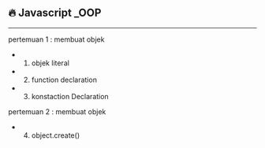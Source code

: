 ## 🔥 Javascript _OOP

---
pertemuan 1 : membuat objek
  - 1. objek literal
  - 2. function declaration
  - 3. konstaction Declaration

pertemuan 2 : membuat objek
  - 4. object.create()
